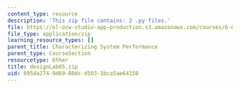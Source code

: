 ```yaml
---
content_type: resource
description: 'This zip file contains: 2 .py files.'
file: https://ol-ocw-studio-app-production.s3.amazonaws.com/courses/6-01sc-introduction-to-electrical-engineering-and-computer-science-i-spring-2011/095da2749d6980dcd5031bca5ae64150_designLab05.zip
file_type: application/zip
learning_resource_types: []
parent_title: Characterizing System Performance
parent_type: CourseSection
resourcetype: Other
title: designLab05.zip
uid: 095da274-9d69-80dc-d503-1bca5ae64150
---
```

